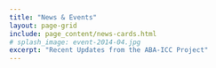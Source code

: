 ```yaml
---
title: "News & Events"
layout: page-grid
include: page_content/news-cards.html
# splash_image: event-2014-04.jpg 
excerpt: "Recent Updates from the ABA-ICC Project"
---
```

